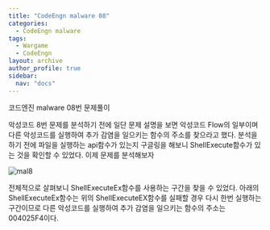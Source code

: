 ```yaml
---
title: "CodeEngn malware 08"
categories:
  - CodeEngn malware
tags:
  - Wargame
  - CodeEngn
layout: archive
author_profile: true
sidebar:
  nav: "docs"
---
```


코드엔진 malware 08번 문제풀이

악성코드 8번 문제를 분석하기 전에 일단 문제 설명을 보면 악성코드 Flow의 일부이며 다른 악성코드를 실행하여 추가 감염을 일으키는 함수의 주소를 찾으라고 했다. 분석을 하기 전에 파일을 실행하는 api함수가 있는지 구글링을 해보니 ShellExecute함수가 있는 것을 확인할 수 있었다. 이제 문제를 분석해보자

![mal8](https://user-images.githubusercontent.com/91646923/135487985-9a482d81-2855-4f8c-9671-28ae858aec7f.JPG)

전체적으로 살펴보니 ShellExecuteEx함수를 사용하는 구간을 찾을 수 있었다. 아래의 ShellExecuteEx함수는 위의 ShellExecuteEX함수를 실패할 경우 다시 한번 실행하는 구간이므로 다른 악성코드를 실행하여 추가 감염을 일으키는 함수의 주소는 004025F4이다.
